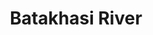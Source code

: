 ---
title: "Batakhasi River"
title_bn: "বাটাখাসি নদী"
description: "It started from Muradnagar in Chandina, Comilla and passed Suhilpul and Kalichori River and flowed until Borokorai."
---